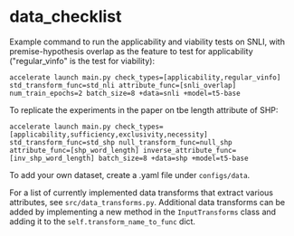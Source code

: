 # data_checklist

Example command to run the applicability and viability tests on SNLI, with premise-hypothesis overlap as the feature to test for applicability ("regular_vinfo" is the test for viability):

`accelerate launch main.py check_types=[applicability,regular_vinfo] std_transform_func=std_nli attribute_func=[snli_overlap] num_train_epochs=2 batch_size=8 +data=snli +model=t5-base`

To replicate the experiments in the paper on tbe length attribute of SHP:

`accelerate launch main.py check_types=[applicability,sufficiency,exclusivity,necessity] std_transform_func=std_shp null_transform_func=null_shp attribute_func=[shp_word_length] inverse_attribute_func=[inv_shp_word_length] batch_size=8 +data=shp +model=t5-base`


To add your own dataset, create a .yaml file under `configs/data`.

For a list of currently implemented data transforms that extract various attributes, see `src/data_transforms.py`. Additional data transforms can be added by implementing a new method in the `InputTransforms` class and adding it to the `self.transform_name_to_func` dict.


